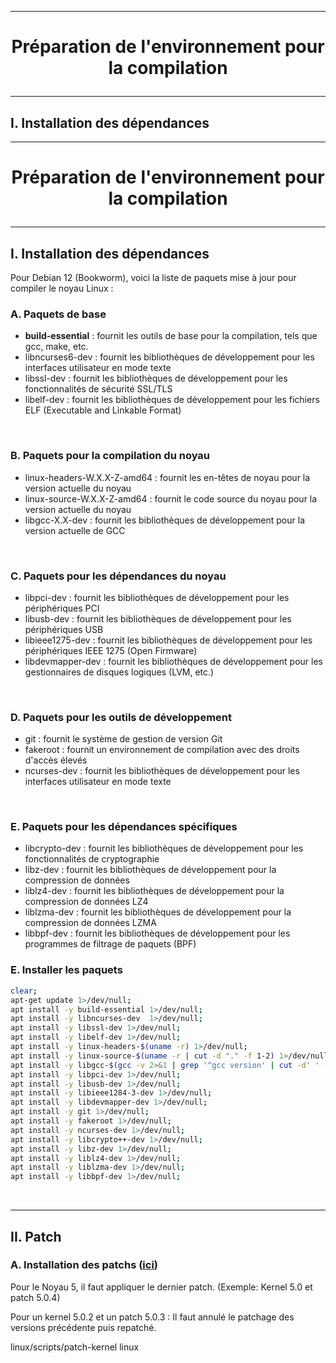 -------------------------------------------------------------------------------------------------------
# <p align='center'> Préparation de l'environnement pour la compilation </p>

-------------------------------------------------------------------------------------------------------
## I. Installation des dépendances
-------------------------------------------------------------------------------------------------------
# <p align='center'> Préparation de l'environnement pour la compilation </p>

-------------------------------------------------------------------------------------------------------
## I. Installation des dépendances
Pour Debian 12 (Bookworm), voici la liste de paquets mise à jour pour compiler le noyau Linux :

### A. Paquets de base
- **build-essential** : fournit les outils de base pour la compilation, tels que gcc, make, etc.
- libncurses6-dev : fournit les bibliothèques de développement pour les interfaces utilisateur en mode texte
- libssl-dev      : fournit les bibliothèques de développement pour les fonctionnalités de sécurité SSL/TLS
- libelf-dev      : fournit les bibliothèques de développement pour les fichiers ELF (Executable and Linkable Format)

<br />

### B. Paquets pour la compilation du noyau
- linux-headers-W.X.X-Z-amd64 : fournit les en-têtes de noyau pour la version actuelle du noyau
- linux-source-W.X.X-Z-amd64  : fournit le code source du noyau pour la version actuelle du noyau
- libgcc-X.X-dev              : fournit les bibliothèques de développement pour la version actuelle de GCC

<br />

### C. Paquets pour les dépendances du noyau
- libpci-dev       : fournit les bibliothèques de développement pour les périphériques PCI
- libusb-dev       : fournit les bibliothèques de développement pour les périphériques USB
- libieee1275-dev  : fournit les bibliothèques de développement pour les périphériques IEEE 1275 (Open Firmware)
- libdevmapper-dev : fournit les bibliothèques de développement pour les gestionnaires de disques logiques (LVM, etc.)

<br />

### D. Paquets pour les outils de développement
- git         : fournit le système de gestion de version Git
- fakeroot    : fournit un environnement de compilation avec des droits d'accès élevés
- ncurses-dev : fournit les bibliothèques de développement pour les interfaces utilisateur en mode texte

<br />

### E. Paquets pour les dépendances spécifiques
- libcrypto-dev : fournit les bibliothèques de développement pour les fonctionnalités de cryptographie
- libz-dev      : fournit les bibliothèques de développement pour la compression de données
- liblz4-dev    : fournit les bibliothèques de développement pour la compression de données LZ4
- liblzma-dev   : fournit les bibliothèques de développement pour la compression de données LZMA
- libbpf-dev    : fournit les bibliothèques de développement pour les programmes de filtrage de paquets (BPF)


### E. Installer les paquets
```bash
clear;
apt-get update 1>/dev/null;
apt install -y build-essential 1>/dev/null;
apt install -y libncurses-dev  1>/dev/null;
apt install -y libssl-dev 1>/dev/null;
apt install -y libelf-dev 1>/dev/null;
apt install -y linux-headers-$(uname -r) 1>/dev/null;
apt install -y linux-source-$(uname -r | cut -d "." -f 1-2) 1>/dev/null;
apt install -y libgcc-$(gcc -v 2>&1 | grep '^gcc version' | cut -d' ' -f3 | cut -d "." -f 1)-dev 1>/dev/null;
apt install -y libpci-dev 1>/dev/null;
apt install -y libusb-dev 1>/dev/null;
apt install -y libieee1284-3-dev 1>/dev/null;
apt install -y libdevmapper-dev 1>/dev/null;
apt install -y git 1>/dev/null;
apt install -y fakeroot 1>/dev/null;
apt install -y ncurses-dev 1>/dev/null;
apt install -y libcrypto++-dev 1>/dev/null;
apt install -y libz-dev 1>/dev/null;
apt install -y liblz4-dev 1>/dev/null;
apt install -y liblzma-dev 1>/dev/null;
apt install -y libbpf-dev 1>/dev/null;
```

<br />

-------------------------------------------------------------------------------------------------------
## II. Patch
### A. Installation des patchs ([ici](https://www.kernel.org/doc/html/v5.3/admin-guide/README.html#installing-the-kernel-source))
Pour le Noyau 5, il faut appliquer le dernier patch. (Exemple: Kernel 5.0 et patch 5.0.4)

Pour un kernel 5.0.2 et un patch 5.0.3 : Il faut annulé le patchage des versions précédente puis repatché.


linux/scripts/patch-kernel linux
